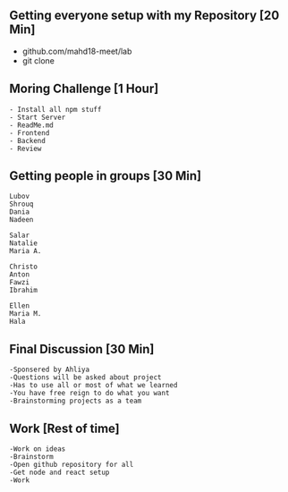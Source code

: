 ## Getting everyone setup with my Repository [20 Min]
   - github.com/mahd18-meet/lab
   - git clone 

## Moring Challenge [1 Hour]
	- Install all npm stuff
	- Start Server
	- ReadMe.md
	- Frontend
	- Backend
	- Review

## Getting people in groups [30 Min]
	Lubov
	Shrouq
	Dania
	Nadeen

	Salar
	Natalie
	Maria A.

	Christo
	Anton
	Fawzi
	Ibrahim

	Ellen
	Maria M.
	Hala

## Final Discussion [30 Min]
	-Sponsered by Ahliya
	-Questions will be asked about project
	-Has to use all or most of what we learned
	-You have free reign to do what you want
	-Brainstorming projects as a team


## Work [Rest of time]
	-Work on ideas
	-Brainstorm
	-Open github repository for all
	-Get node and react setup
	-Work
	